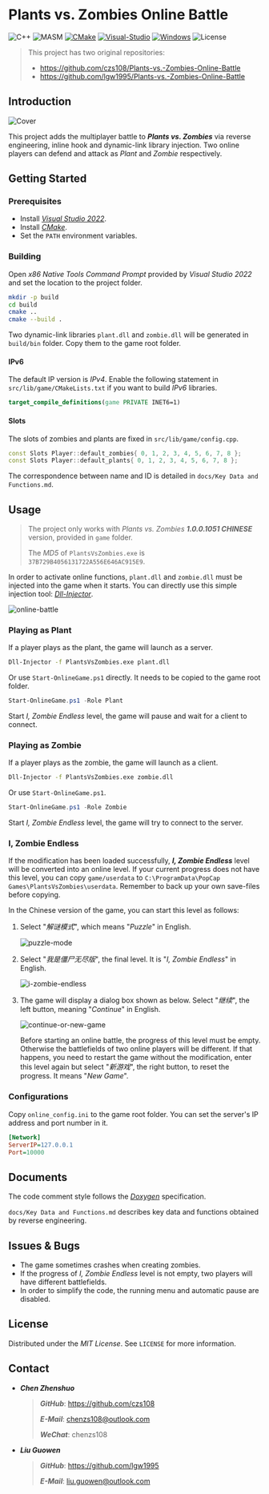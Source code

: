 # Plants vs. Zombies Online Battle

![C++](docs/badges/C++.svg)
![MASM](docs/badges/MASM.svg)
[![CMake](docs/badges/Made-with-CMake.svg)](https://cmake.org)
[![Visual-Studio](docs/badges/Made-with-Visual-Studio.svg)](https://visualstudio.microsoft.com/)
[![Windows](docs/badges/Microsoft-Windows.svg)](https://www.microsoft.com/en-ie/windows)
![License](docs/badges/License-MIT.svg)

> This project has two original repositories:
>
> - https://github.com/czs108/Plants-vs.-Zombies-Online-Battle
> - https://github.com/lgw1995/Plants-vs.-Zombies-Online-Battle

## Introduction

![Cover](Cover.jpg)

This project adds the multiplayer battle to ***Plants vs. Zombies*** via reverse engineering, inline hook and dynamic-link library injection. Two online players can defend and attack as *Plant* and *Zombie* respectively.

## Getting Started

### Prerequisites

- Install [*Visual Studio 2022*](https://visualstudio.microsoft.com).
- Install [*CMake*](https://cmake.org).
- Set the `PATH` environment variables.

### Building

Open *x86 Native Tools Command Prompt* provided by *Visual Studio 2022* and set the location to the project folder.

```bash
mkdir -p build
cd build
cmake ..
cmake --build .
```

Two dynamic-link libraries `plant.dll` and `zombie.dll` will be generated in `build/bin` folder. Copy them to the game root folder.

#### IPv6

The default IP version is *IPv4*. Enable the following statement in `src/lib/game/CMakeLists.txt` if you want to build *IPv6* libraries.

```cmake
target_compile_definitions(game PRIVATE INET6=1)
```

#### Slots

The slots of zombies and plants are fixed in `src/lib/game/config.cpp`.

```c++
const Slots Player::default_zombies{ 0, 1, 2, 3, 4, 5, 6, 7, 8 };
const Slots Player::default_plants{ 0, 1, 2, 3, 4, 5, 6, 7, 8 };
```

The correspondence between name and ID is detailed in `docs/Key Data and Functions.md`.

## Usage

> The project only works with *Plants vs. Zombies **1.0.0.1051 CHINESE*** version, provided in `game` folder.
>
> The *MD5* of `PlantsVsZombies.exe` is `37B729B4056131722A556E646AC915E9`.

In order to activate online functions, `plant.dll` and `zombie.dll` must be injected into the game when it starts. You can directly use this simple injection tool: [*Dll-Injector*](https://github.com/czs108/Dll-Injector).

![online-battle](docs/images/online-battle.gif)

### Playing as Plant

If a player plays as the plant, the game will launch as a server.

```bash
Dll-Injector -f PlantsVsZombies.exe plant.dll
```

Or use `Start-OnlineGame.ps1` directly. It needs to be copied to the game root folder.

```powershell
Start-OnlineGame.ps1 -Role Plant
```

Start *I, Zombie Endless* level, the game will pause and wait for a client to connect.

### Playing as Zombie

If a player plays as the zombie, the game will launch as a client.

```bash
Dll-Injector -f PlantsVsZombies.exe zombie.dll
```

Or use `Start-OnlineGame.ps1`.

```powershell
Start-OnlineGame.ps1 -Role Zombie
```

Start *I, Zombie Endless* level, the game will try to connect to the server.

### I, Zombie Endless

If the modification has been loaded successfully, ***I, Zombie Endless*** level will be converted into an online level. If your current progress does not have this level, you can copy `game/userdata` to `C:\ProgramData\PopCap Games\PlantsVsZombies\userdata`. Remember to back up your own save-files before copying.

In the Chinese version of the game, you can start this level as follows:

1. Select "*解谜模式*", which means "*Puzzle*" in English.

    ![puzzle-mode](docs/images/puzzle-mode.png)

2. Select "*我是僵尸无尽版*", the final level. It is "*I, Zombie Endless*" in English.

    ![i-zombie-endless](docs/images/i-zombie-endless.png)

3. The game will display a dialog box shown as below. Select "*继续*", the left button, meaning "*Continue*" in English.

    ![continue-or-new-game](docs/images/continue-or-new-game.png)

    Before starting an online battle, the progress of this level must be empty. Otherwise the battlefields of two online players will be different. If that happens, you need to restart the game without the modification, enter this level again but select "*新游戏*", the right button, to reset the progress. It means "*New Game*".

### Configurations

Copy `online_config.ini` to the game root folder. You can set the server's IP address and port number in it.

```ini
[Network]
ServerIP=127.0.0.1
Port=10000
```

## Documents

The code comment style follows the [*Doxygen*](http://www.doxygen.nl) specification.

`docs/Key Data and Functions.md` describes key data and functions obtained by reverse engineering.

## Issues & Bugs

- The game sometimes crashes when creating zombies.
- If the progress of *I, Zombie Endless* level is not empty, two players will have different battlefields.
- In order to simplify the code, the running menu and automatic pause are disabled.

## License

Distributed under the *MIT License*. See `LICENSE` for more information.

## Contact

- ***Chen Zhenshuo***

  > ***GitHub***: https://github.com/czs108
  >
  > ***E-Mail***: chenzs108@outlook.com
  >
  > ***WeChat***: chenzs108

- ***Liu Guowen***

  > ***GitHub***: https://github.com/lgw1995
  >
  > ***E-Mail***: liu.guowen@outlook.com